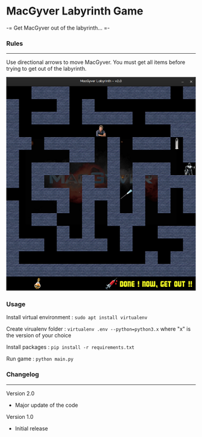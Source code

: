 # MacGyver Labyrinth Game

-= Get MacGyver out of the labyrinth... =-

### Rules
-----------
Use directional arrows to move MacGyver.
You must get all items before trying to get out of the labyrinth.

<img width=600px src="https://github.com/Ayckinn/MacGyver_Game/blob/master/img/screenshot.png" />

### Usage
Install virtual environment : ```sudo apt install virtualenv```

Create virualenv folder : ```virtualenv .env --python=python3.x``` where "x" is the version of your choice

Install packages : ```pip install -r requirements.txt```

Run game : ```python main.py```

### Changelog
---
Version 2.0
- Major update of the code

Version 1.0
- Initial release
